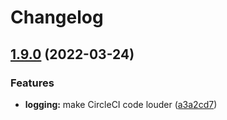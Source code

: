# Changelog

## [1.9.0](https://github.com/Financial-Times/dotcom-tool-kit/compare/circleci-v1.8.0...circleci-v1.9.0) (2022-03-24)


### Features

* **logging:** make CircleCI code louder ([a3a2cd7](https://github.com/Financial-Times/dotcom-tool-kit/commit/a3a2cd7efa9cc8088ffdb8e95e4fb9e918034029))
